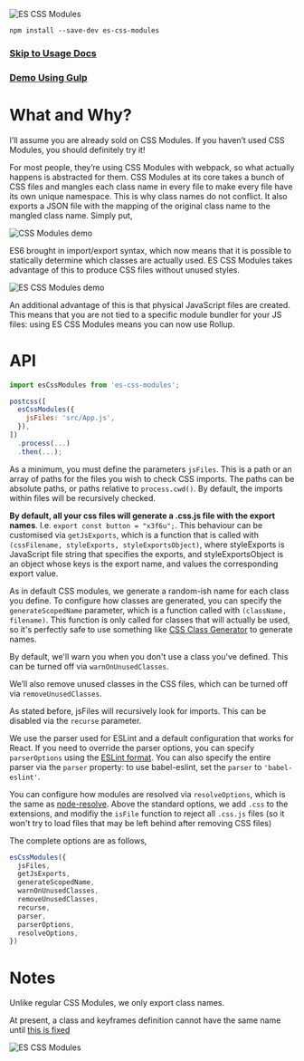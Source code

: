 ![ES CSS Modules](https://raw.githubusercontent.com/jacobp100/es-css-modules/master/assets/logo-full.png)

```
npm install --save-dev es-css-modules
```

### [Skip to Usage Docs](#user-content-api)

### [Demo Using Gulp](https://github.com/jacobp100/es-css-modules-demo)

# What and Why?

I’ll assume you are already sold on CSS Modules. If you haven’t used CSS Modules, you should definitely try it!

For most people, they’re using CSS Modules with webpack, so what actually happens is abstracted for them. CSS Modules at its core takes a bunch of CSS files and mangles each class name in every file to make every file have its own unique namespace. This is why class names do not conflict. It also exports a JSON file with the mapping of the original class name to the mangled class name. Simply put,

![CSS Modules demo](https://raw.githubusercontent.com/jacobp100/es-css-modules/master/assets/css-modules.png)

ES6 brought in import/export syntax, which now means that it is possible to statically determine which classes are actually used. ES CSS Modules takes advantage of this to produce CSS files without unused styles.

![ES CSS Modules demo](https://raw.githubusercontent.com/jacobp100/es-css-modules/master/assets/es-css-modules.png)

An additional advantage of this is that physical JavaScript files are created. This means that you are not tied to a specific module bundler for your JS files: using ES CSS Modules means you can now use Rollup.

# API

```js
import esCssModules from 'es-css-modules';

postcss([
  esCssModules({
    jsFiles: 'src/App.js',
  }),
])
  .process(...)
  .then(...);
```

As a minimum, you must define the parameters `jsFiles`. This is a path or an array of paths for the files you wish to check CSS imports. The paths can be absolute paths, or paths relative to `process.cwd()`. By default, the imports within files will be recursively checked.

**By default, all your css files will generate a .css.js file with the export names**. I.e. `export const button = "x3f6u";`. This behaviour can be customised via `getJsExports`, which is a function that is called with `(cssFilename, styleExports, styleExportsObject)`, where styleExports is JavaScript file string that specifies the exports, and styleExportsObject is an object whose keys is the export name, and values the corresponding export value.

As in default CSS modules, we generate a random-ish name for each class you define. To configure how classes are generated, you can specify the `generateScopedName` parameter, which is a function called with `(className, filename)`. This function is only called for classes that will actually be used, so it's perfectly safe to use something like [CSS Class Generator](https://github.com/jacobp100/css-class-generator) to generate names.

By default, we'll warn you when you don't use a class you've defined. This can be turned off via `warnOnUnusedClasses`.

We’ll also remove unused classes in the CSS files, which can be turned off via `removeUnusedClasses`.

As stated before, jsFiles will recursively look for imports. This can be disabled via the `recurse` parameter.

We use the parser used for ESLint and a default configuration that works for React. If you need to override the parser options, you can specify `parserOptions` using the [ESLint format](http://eslint.org/docs/user-guide/configuring#specifying-parser-options). You can also specify the entire parser via the `parser` property: to use babel-eslint, set the `parser` to `'babel-eslint'`.

You can configure how modules are resolved via `resolveOptions`, which is the same as [node-resolve](https://github.com/substack/node-resolve). Above the standard options, we add `.css` to the extensions, and modifiy the `isFile` function to reject all `.css.js` files (so it won't try to load files that may be left behind after removing CSS files)

The complete options are as follows,

```js
esCssModules({
  jsFiles,
  getJsExports,
  generateScopedName,
  warnOnUnusedClasses,
  removeUnusedClasses,
  recurse,
  parser,
  parserOptions,
  resolveOptions,
})
```

# Notes

Unlike regular CSS Modules, we only export class names.

At present, a class and keyframes definition cannot have the same name until [this is fixed](https://github.com/css-modules/postcss-modules-scope/issues/82)

![ES CSS Modules](https://raw.githubusercontent.com/jacobp100/es-css-modules/master/assets/logo-type.png)
